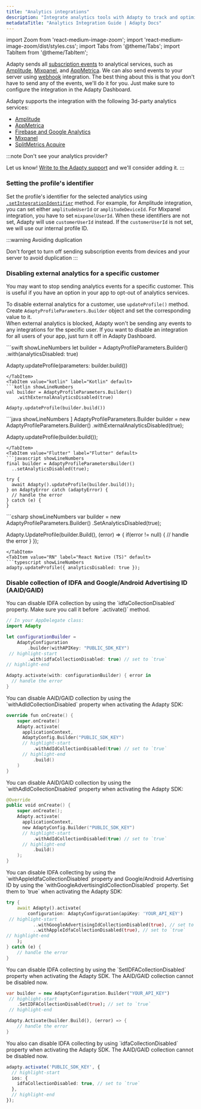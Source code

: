 ```yaml
---
title: "Analytics integrations"
description: "Integrate analytics tools with Adapty to track and optimize user subscriptions."
metadataTitle: "Analytics Integration Guide | Adapty Docs"
---
```


import Zoom from 'react-medium-image-zoom';
import 'react-medium-image-zoom/dist/styles.css';
import Tabs from '@theme/Tabs';
import TabItem from '@theme/TabItem'; 

Adapty sends all [subscription events](events) to analytical services, such as [Amplitude](amplitude), [Mixpanel](mixpanel), and [AppMetrica](appmetrica). We can also send events to your server using [webhook](webhook) integration. The best thing about this is that you don't have to send any of the events, we'll do it for you. Just make sure to configure the integration in the Adapty Dashboard.

Adapty supports the integration with the following 3d-party analytics services:

- [Amplitude](amplitude)
- [AppMetrica](appmetrica)
- [Firebase and Google Analytics](firebase-and-google-analytics)
- [Mixpanel](mixpanel)
- [SplitMetrics Acquire](splitmetrics)

:::note
Don't see your analytics provider?

Let us know! [Write to the Adapty support](mailto:support@adapty.io) and we'll consider adding it.
:::

### Setting the profile's identifier

Set the profile's identifier for the selected analytics using [`.setIntegrationIdentifier`](setting-user-attributes#setting-user-attributes) method. For example, for Amplitude integration, you can set either `amplitudeUserId` or `amplitudeDeviceId`. For Mixpanel integration, you have to set `mixpanelUserId`. When these identifiers are not set, Adapty will use `customerUserId` instead. If the `customerUserId` is not set, we will use our internal profile ID.

:::warning
Avoiding duplication

Don't forget to turn off sending subscription events from devices and your server to avoid duplication
:::

### Disabling external analytics for a specific customer

You may want to stop sending analytics events for a specific customer. This is useful if you have an option in your app to opt-out of analytics services.

To disable external analytics for a customer, use `updateProfile()` method. Create `AdaptyProfileParameters.Builder` object and set the corresponding value to it.  
When external analytics is blocked, Adapty won't be sending any events to any integrations for the specific user. If you want to disable an integration for all users of your app, just turn it off in Adapty Dashboard.

<Tabs>
<TabItem value="Swift" label="Swift" default>
```swift showLineNumbers
let builder = AdaptyProfileParameters.Builder()
    .with(analyticsDisabled: true)

Adapty.updateProfile(parameters: builder.build())
```
</TabItem>
<TabItem value="kotlin" label="Kotlin" default>
```kotlin showLineNumbers
val builder = AdaptyProfileParameters.Builder()
    .withExternalAnalyticsDisabled(true)
  
Adapty.updateProfile(builder.build())
```
</TabItem>
<TabItem value="java" label="Java" default>
```java showLineNumbers ]
AdaptyProfileParameters.Builder builder = new AdaptyProfileParameters.Builder()
    .withExternalAnalyticsDisabled(true);

Adapty.updateProfile(builder.build());
```
</TabItem>
<TabItem value="Flutter" label="Flutter" default>
```javascript showLineNumbers
final builder = AdaptyProfileParametersBuilder()
  ..setAnalyticsDisabled(true);

try {
  await Adapty().updateProfile(builder.build());
} on AdaptyError catch (adaptyError) {
  // handle the error
} catch (e) {
}
```
</TabItem>
<TabItem value="Unity" label="Unity" default>
```csharp showLineNumbers
var builder = new AdaptyProfileParameters.Builder()
    .SetAnalyticsDisabled(true);

Adapty.UpdateProfile(builder.Build(), (error) => {
    if(error != null) {
      // handle the error
    }
});
```
</TabItem>
<TabItem value="RN" label="React Native (TS)" default>
```typescript showLineNumbers
adapty.updateProfile({ analyticsDisabled: true });
```
</TabItem>
</Tabs>

### Disable collection of IDFA and Google/Android Advertising ID (AAID/GAID)

<Tabs>
<TabItem value="Swift" label="iOS" default>
You can disable IDFA collection by using the `idfaCollectionDisabled` property. Make sure you call it before `.activate()` method.

```swift showLineNumbers
// In your AppDelegate class:
import Adapty

let configurationBuilder =
    AdaptyConfiguration
        .builder(withAPIKey: "PUBLIC_SDK_KEY")
 // highlight-start
        .with(idfaCollectionDisabled: true) // set to `true`
// highlight-end

Adapty.activate(with: configurationBuilder) { error in
  // handle the error
}
```
</TabItem>

<TabItem value="kotlin" label="Android (Kotlin)" default>
You can disable AAID/GAID collection by using the `withAdIdCollectionDisabled` property when activating the Adapty SDK:

```swift showLineNumbers
override fun onCreate() {
    super.onCreate()
    Adapty.activate(
      applicationContext,
      AdaptyConfig.Builder("PUBLIC_SDK_KEY")
      // highlight-start
          .withAdIdCollectionDisabled(true) // set to `true`
      // highlight-end
          .build()
    )  
}
```

</TabItem>

<TabItem value="java" label="Android (Java)" default>
You can disable AAID/GAID collection by using the `withAdIdCollectionDisabled` property when activating the Adapty SDK:

```swift showLineNumbers 
@Override
public void onCreate() {
    super.onCreate();
    Adapty.activate(
      applicationContext,
      new AdaptyConfig.Builder("PUBLIC_SDK_KEY")
      // highlight-start
          .withAdIdCollectionDisabled(true) // set to `true`
      // highlight-end
          .build()
    );
}
```

</TabItem>

<TabItem value="flutter" label="Flutter" default>
You can disable IDFA collecting by using the `withAppleIdfaCollectionDisabled` property and Google/Android Advertising ID by using the `withGoogleAdvertisingIdCollectionDisabled` property. Set them to `true` when activating the Adapty SDK:

```dart showLineNumbers
try {
    await Adapty().activate(
        configuration: AdaptyConfiguration(apiKey: 'YOUR_API_KEY')
 // highlight-start
          ..withGoogleAdvertisingIdCollectionDisabled(true), // set to `true`
          ..withAppleIdfaCollectionDisabled(true), // set to `true`
// highlight-end
    );
} catch (e) {
    // handle the error
}
```
</TabItem>

<TabItem value="unity" label="Unity" default>
You can disable IDFA collecting by using the `SetIDFACollectionDisabled` property when activating the Adapty SDK. The AAID/GAID collection cannot be disabled now.

```dart showLineNumbers
var builder = new AdaptyConfiguration.Builder("YOUR_API_KEY")
 // highlight-start
    .SetIDFACollectionDisabled(true); // set to `true`
 // highlight-end

Adapty.Activate(builder.Build(), (error) => {
    // handle the error
}
```

</TabItem>

<TabItem value="rn" label="React Native" default>
You also can disable IDFA collecting by using `idfaCollectionDisabled` property when activating the Adapty SDK. The AAID/GAID collection cannot be disabled now.

```typescript showLineNumbers
adapty.activate('PUBLIC_SDK_KEY', {
  // highlight-start 
  ios: {
    idfaCollectionDisabled: true, // set to `true`
  },
  // highlight-end
});
```
</TabItem>
</Tabs>